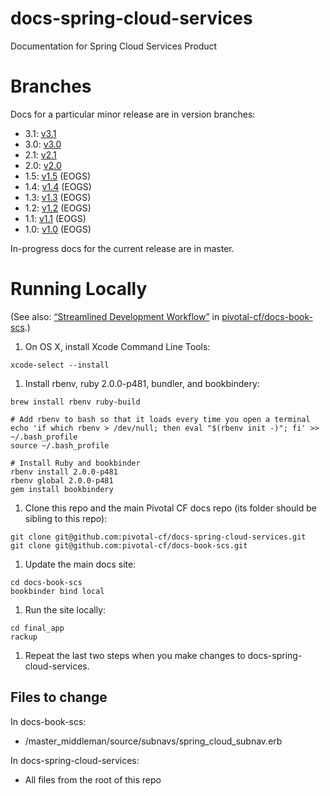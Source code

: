 # docs-spring-cloud-services
Documentation for Spring Cloud Services Product

# Branches

Docs for a particular minor release are in version branches:

* 3.1: [v3.1](https://github.com/pivotal-cf/docs-spring-cloud-services/tree/v3.1)
* 3.0: [v3.0](https://github.com/pivotal-cf/docs-spring-cloud-services/tree/v3.0)
* 2.1: [v2.1](https://github.com/pivotal-cf/docs-spring-cloud-services/tree/v2.1)
* 2.0: [v2.0](https://github.com/pivotal-cf/docs-spring-cloud-services/tree/v2.0)
* 1.5: [v1.5](https://github.com/pivotal-cf/docs-spring-cloud-services/tree/v1.5) (EOGS)
* 1.4: [v1.4](https://github.com/pivotal-cf/docs-spring-cloud-services/tree/v1.4) (EOGS)
* 1.3: [v1.3](https://github.com/pivotal-cf/docs-spring-cloud-services/tree/v1.3) (EOGS)
* 1.2: [v1.2](https://github.com/pivotal-cf/docs-spring-cloud-services/tree/v1.2) (EOGS)
* 1.1: [v1.1](https://github.com/pivotal-cf/docs-spring-cloud-services/tree/v1.1) (EOGS)
* 1.0: [v1.0](https://github.com/pivotal-cf/docs-spring-cloud-services/tree/v1.0) (EOGS)

In-progress docs for the current release are in master.

# Running Locally

(See also: [&#8220;Streamlined Development Workflow&#8221;](https://github.com/pivotal-cf/docs-book-scs#streamlined-development-workflow) in [pivotal-cf/docs-book-scs](https://github.com/pivotal-cf/docs-book-scs).)

1. On OS X, install Xcode Command Line Tools:

  ```
xcode-select --install
  ```

1. Install rbenv, ruby 2.0.0-p481, bundler, and bookbindery:
  
  ```
brew install rbenv ruby-build

# Add rbenv to bash so that it loads every time you open a terminal
echo 'if which rbenv > /dev/null; then eval "$(rbenv init -)"; fi' >> ~/.bash_profile
source ~/.bash_profile

# Install Ruby and bookbinder
rbenv install 2.0.0-p481
rbenv global 2.0.0-p481
gem install bookbindery
  ```
  
1. Clone this repo and the main Pivotal CF docs repo (its folder should be sibling to this repo):
  
  ```
git clone git@github.com:pivotal-cf/docs-spring-cloud-services.git
git clone git@github.com:pivotal-cf/docs-book-scs.git
  ```

1. Update the main docs site:
  
  ```
cd docs-book-scs
bookbinder bind local
  ```
  
1. Run the site locally:

  ```
cd final_app
rackup
  ```
  
1. Repeat the last two steps when you make changes to docs-spring-cloud-services.

## Files to change

In docs-book-scs:
- /master_middleman/source/subnavs/spring_cloud_subnav.erb

In docs-spring-cloud-services:
- All files from the root of this repo



